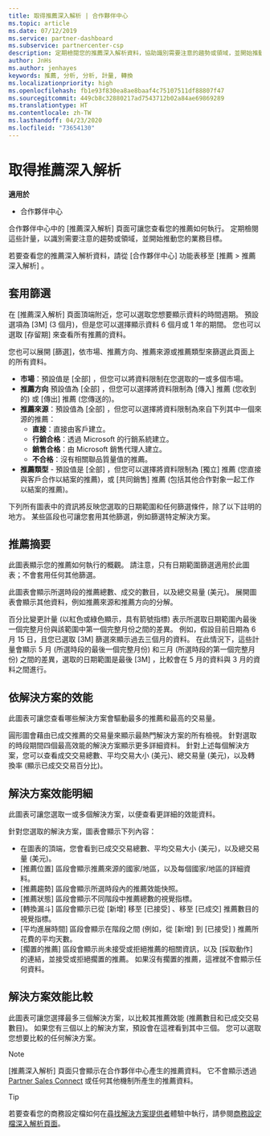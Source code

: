 ```yaml
---
title: 取得推薦深入解析 | 合作夥伴中心
ms.topic: article
ms.date: 07/12/2019
ms.service: partner-dashboard
ms.subservice: partnercenter-csp
description: 定期檢閱您的推薦深入解析資料，協助識別需要注意的趨勢或領域，並開始推動您的業務目標。
author: JnHs
ms.author: jenhayes
keywords: 推薦, 分析, 分析, 計量, 轉換
ms.localizationpriority: high
ms.openlocfilehash: fb1e93f830ea8ae8baaf4c75107511df88807f47
ms.sourcegitcommit: 449cb8c32880217ad7543712b02a84ae69869289
ms.translationtype: HT
ms.contentlocale: zh-TW
ms.lasthandoff: 04/23/2020
ms.locfileid: "73654130"
---
```

# <a name="get-referral-insights"></a>取得推薦深入解析

**適用於**

- 合作夥伴中心

合作夥伴中心中的 [推薦深入解析]  頁面可讓您查看您的推薦如何執行。 定期檢閱這些計量，以識別需要注意的趨勢或領域，並開始推動您的業務目標。

若要查看您的推薦深入解析資料，請從 [合作夥伴中心] 功能表移至 [推薦 > 推薦深入解析]  。

## <a name="apply-filters"></a>套用篩選

在 [推薦深入解析]  頁面頂端附近，您可以選取您想要顯示資料的時間週期。 預設選項為 [3M]  (3 個月)，但是您可以選擇顯示資料 6 個月或 1 年的期間。 您也可以選取 [存留期]  來查看所有推薦的資料。

您也可以展開 [篩選]，依市場、推薦方向、推薦來源或推薦類型來篩選此頁面上的所有資料。
- **市場**：預設值是 [全部]  ，但您可以將資料限制在您選取的一或多個市場。
- **推薦方向** 預設值為 [全部]  ，但您可以選擇將資料限制為 [傳入]  推薦 (您收到的) 或 [傳出]  推薦 (您傳送的)。
- **推薦來源**：預設值為 [全部]  ，但您可以選擇將資料限制為來自下列其中一個來源的推薦：
  - **直接**：直接由客戶建立。
  - **行銷合格**：透過 Microsoft 的行銷系統建立。
  - **銷售合格**：由 Microsoft 銷售代理人建立。
  - **不合格**：沒有相關聯品質量值的推薦。
- **推薦類型** - 預設值是 [全部]  ，但您可以選擇將資料限制為 [獨立]  推薦 (您直接與客戶合作以結案的推薦)，或 [共同銷售]  推薦 (包括其他合作對象一起工作以結案的推薦)。

下列所有圖表中的資訊將反映您選取的日期範圍和任何篩選條件，除了以下註明的地方。 某些區段也可讓您套用其他篩選，例如篩選特定解決方案。

## <a name="referrals-summary"></a>推薦摘要

此圖表顯示您的推薦如何執行的概觀。 請注意，只有日期範圍篩選適用於此圖表；不會套用任何其他篩選。 

此圖表會顯示所選時段的推薦總數、成交的數目，以及總交易量 (美元)。 展開圖表會顯示其他資料，例如推薦來源和推薦方向的分解。 

百分比變更計量 (以紅色或綠色顯示，具有箭號指標) 表示所選取日期範圍內最後一個完整月份與該範圍中第一個完整月份之間的差異。 例如，假設目前日期為 6 月 15 日，且您已選取 [3M]  篩選來顯示過去三個月的資料。 在此情況下，這些計量會顯示 5 月 (所選時段的最後一個完整月份) 和三月 (所選時段的第一個完整月份) 之間的差異，選取的日期範圍是最後 [3M]  ，比較會在 5 月的資料與 3 月的資料之間進行。

## <a name="performance-by-solution"></a>依解決方案的效能

此圖表可讓您查看哪些解決方案會驅動最多的推薦和最高的交易量。

圓形圖會藉由已成交推薦的交易量來顯示最熱門解決方案的所有檢視。 針對選取的時段期間四個最高效能的解決方案顯示更多詳細資料。 針對上述每個解決方案，您可以查看成交交易總數、平均交易大小 (美元)、總交易量 (美元)，以及轉換率 (顯示已成交交易百分比)。

## <a name="solution-performance-breakdown"></a>解決方案效能明細

此圖表可讓您選取一或多個解決方案，以便查看更詳細的效能資料。

針對您選取的解決方案，圖表會顯示下列內容：
- 在圖表的頂端，您會看到已成交交易總數、平均交易大小 (美元)，以及總交易量 (美元)。
- [推薦位置]  區段會顯示推薦來源的國家/地區，以及每個國家/地區的詳細資料。
- [推薦趨勢]  區段會顯示所選時段內的推薦效能快照。
- [推薦狀態]  區段會顯示不同階段中推薦總數的視覺指標。
- [轉換漏斗]  區段會顯示已從 [新增]  移至 [已接受]  、移至 [已成交]  推薦數目的視覺指標。
- [平均進展時間]  區段會顯示在階段之間 (例如，從 [新增]  到 [已接受]  ) 推薦所花費的平均天數。
- [擱置的推薦]  區段會顯示尚未接受或拒絕推薦的相關資訊，以及 [採取動作]  的連結，並接受或拒絕擱置的推薦。 如果沒有擱置的推薦，這裡就不會顯示任何資料。

## <a name="solution-performance-comparison"></a>解決方案效能比較

此圖表可讓您選擇最多三個解決方案，以比較其推薦效能 (推薦數目和已成交交易數目)。 如果您有三個以上的解決方案，預設會在這裡看到其中三個。 您可以選取您想要比較的任何解決方案。

> [!NOTE]
> [推薦深入解析]  頁面只會顯示在合作夥伴中心產生的推薦資料。 它不會顯示透過 [Partner Sales Connect](https://support.microsoft.com/help/3170447/learn-to-use-partner-center-sales-connect) 或任何其他機制所產生的推薦資料。

> [!TIP]
> 若要查看您的商務設定檔如何在[尋找解決方案提供者](https://www.microsoft.com/solution-providers/home)體驗中執行，請參閱[商務設定檔深入解析頁面](analyze-your-marketing-profile.md)。
